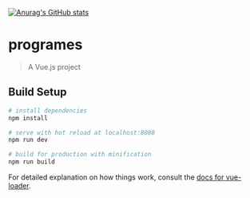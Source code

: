 [![Anurag's GitHub stats](https://github-readme-stats.vercel.app/api?username=ftosusu)](https://github.com/anuraghazra/github-readme-stats)
# programes

> A Vue.js project

## Build Setup

``` bash
# install dependencies
npm install

# serve with hot reload at localhost:8080
npm run dev

# build for production with minification
npm run build
```

For detailed explanation on how things work, consult the [docs for vue-loader](http://vuejs.github.io/vue-loader).
